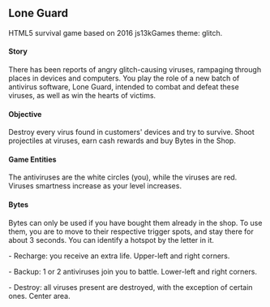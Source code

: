 <h2>Lone Guard</h2>

HTML5 survival game based on 2016 js13kGames theme: glitch.

<h4>Story</h4>
There has been reports of angry glitch-causing viruses, rampaging through places in devices and computers. You play the role of a new batch of antivirus software, Lone Guard, intended to combat and defeat these viruses, as well as win the hearts of victims.

<h4>Objective</h4>
Destroy every virus found in customers' devices and try to survive. Shoot projectiles at viruses, earn cash rewards and buy Bytes in the Shop.

<h4>Game Entities</h4>
The antiviruses are the white circles (you), while the viruses are red. Viruses smartness increase as your level increases.

<h4>Bytes</h4>
Bytes can only be used if you have bought them already in the shop. To use them, you are to move to their respective trigger spots, and stay there for about 3 seconds. You can identify a hotspot by the letter in it.
				<p> - Recharge: you receive an extra life. Upper-left and right corners.</p>
				<p> - Backup: 1 or 2 antiviruses join you to battle. Lower-left and right corners.</p>
				<p> - Destroy: all viruses present are destroyed, with the exception of certain ones. Center area.</p>
